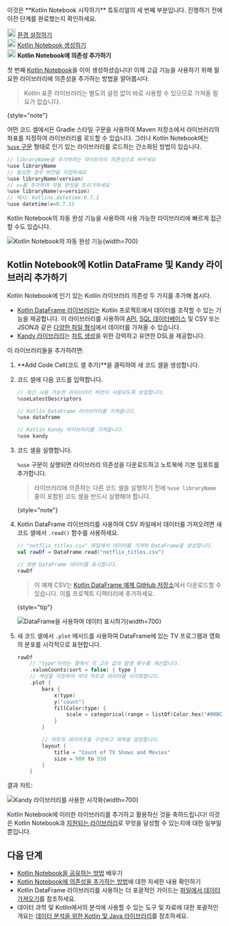 [//]: # (title: Kotlin Notebook에 의존성 추가하기)

<tldr>
   <p>이것은 **Kotlin Notebook 시작하기** 튜토리얼의 세 번째 부분입니다. 진행하기 전에 이전 단계를 완료했는지 확인하세요.</p>
   <p><img src="icon-1-done.svg" width="20" alt="첫 번째 단계"/> <a href="kotlin-notebook-set-up-env.md">환경 설정하기</a><br/>
      <img src="icon-2-done.svg" width="20" alt="두 번째 단계"/> <a href="kotlin-notebook-create.md">Kotlin Notebook 생성하기</a><br/>
      <img src="icon-3.svg" width="20" alt="세 번째 단계"/> <strong>Kotlin Notebook에 의존성 추가하기</strong><br/>
  </p>
</tldr>

첫 번째 [Kotlin Notebook](kotlin-notebook-overview.md)을 이미 생성하셨습니다! 이제 고급 기능을 사용하기 위해 필요한 라이브러리에 의존성을 추가하는 방법을 알아봅시다.

> Kotlin 표준 라이브러리는 별도의 설정 없이 바로 사용할 수 있으므로 가져올 필요가 없습니다.
> 
{style="note"}

어떤 코드 셀에서든 Gradle 스타일 구문을 사용하여 Maven 저장소에서 라이브러리의 좌표를 지정하여 라이브러리를 로드할 수 있습니다.
그러나 Kotlin Notebook에는 [`%use` 구문](https://www.jetbrains.com/help/idea/kotlin-notebook.html#import-libraries) 형태로 인기 있는 라이브러리를 로드하는 간소화된 방법이 있습니다.

```kotlin
// libraryName을 추가하려는 라이브러리 의존성으로 바꾸세요
%use libraryName
// 필요한 경우 버전을 지정하세요
%use libraryName(version)
// v=를 추가하여 자동 완성을 트리거하세요
%use libraryName(v=version)
// 예시: kotlinx.datetime:0.7.1
%use datetime(v=0.7.1)
```

Kotlin Notebook의 자동 완성 기능을 사용하여 사용 가능한 라이브러리에 빠르게 접근할 수도 있습니다.

![Kotlin Notebook의 자동 완성 기능](autocompletion-feature-notebook.png){width=700}

## Kotlin Notebook에 Kotlin DataFrame 및 Kandy 라이브러리 추가하기

Kotlin Notebook에 인기 있는 Kotlin 라이브러리 의존성 두 가지를 추가해 봅시다.
* [Kotlin DataFrame 라이브러리](https://kotlin.github.io/dataframe/home.html)는 Kotlin 프로젝트에서 데이터를 조작할 수 있는 기능을 제공합니다.
이 라이브러리를 사용하여 [API](data-analysis-work-with-api.md), [SQL 데이터베이스](data-analysis-connect-to-db.md) 및 CSV 또는 JSON과 같은 [다양한 파일 형식](data-analysis-work-with-data-sources.md)에서 데이터를 가져올 수 있습니다.
* [Kandy 라이브러리](https://kotlin.github.io/kandy/welcome.html)는 [차트 생성](data-analysis-visualization.md)을 위한 강력하고 유연한 DSL을 제공합니다.

이 라이브러리들을 추가하려면:

1. **Add Code Cell(코드 셀 추가)**을 클릭하여 새 코드 셀을 생성합니다.
2. 코드 셀에 다음 코드를 입력합니다.

    ```kotlin
    // 최신 사용 가능한 라이브러리 버전이 사용되도록 보장합니다.
    %useLatestDescriptors
    
    // Kotlin DataFrame 라이브러리를 가져옵니다.
    %use dataframe
    
    // Kotlin Kandy 라이브러리를 가져옵니다.
    %use kandy
    ```

3. 코드 셀을 실행합니다.

    `%use` 구문이 실행되면 라이브러리 의존성을 다운로드하고 노트북에 기본 임포트를 추가합니다.

    > 라이브러리에 의존하는 다른 코드 셀을 실행하기 전에 `%use libraryName` 줄이 포함된 코드 셀을 반드시 실행해야 합니다.
    >
    {style="note"}

4. Kotlin DataFrame 라이브러리를 사용하여 CSV 파일에서 데이터를 가져오려면 새 코드 셀에서 `.read()` 함수를 사용하세요.

    ```kotlin
    // "netflix_titles.csv" 파일에서 데이터를 가져와 DataFrame을 생성합니다.
    val rawDf = DataFrame.read("netflix_titles.csv")
    
    // 원본 DataFrame 데이터를 표시합니다.
    rawDf
    ```

    > 이 예제 CSV는 [Kotlin DataFrame 예제 GitHub 저장소](https://github.com/Kotlin/dataframe/blob/master/examples/notebooks/netflix/netflix_titles.csv)에서 다운로드할 수 있습니다.
    > 이를 프로젝트 디렉터리에 추가하세요.
    > 
    {style="tip"}

    ![DataFrame을 사용하여 데이터 표시하기](add-dataframe-dependency.png){width=700}

5. 새 코드 셀에서 `.plot` 메서드를 사용하여 DataFrame에 있는 TV 프로그램과 영화의 분포를 시각적으로 표현합니다.

    ```kotlin
    rawDf
        // "type"이라는 열에서 각 고유 값의 발생 횟수를 계산합니다.
        .valueCounts(sort = false) { type }
        // 색상을 지정하여 막대 차트로 데이터를 시각화합니다.
        .plot {
            bars {
                x(type)
                y("count")
                fillColor(type) {
                    scale = categorical(range = listOf(Color.hex("#00BCD4"), Color.hex("#009688")))
                }
            }
    
            // 차트의 레이아웃을 구성하고 제목을 설정합니다.
            layout {
                title = "Count of TV Shows and Movies"
                size = 900 to 550
            }
        }
    ```

결과 차트:

![Kandy 라이브러리를 사용한 시각화](kandy-library.png){width=700}

Kotlin Notebook에 이러한 라이브러리를 추가하고 활용하신 것을 축하드립니다!
이것은 Kotlin Notebook과 [지원되는 라이브러리](data-analysis-libraries.md)로 무엇을 달성할 수 있는지에 대한 일부일 뿐입니다.

## 다음 단계

* [Kotlin Notebook을 공유하는 방법](kotlin-notebook-share.md) 배우기
* [Kotlin Notebook에 의존성을 추가하는 방법](https://www.jetbrains.com/help/idea/kotlin-notebook.html#add-dependencies)에 대한 자세한 내용 확인하기
* Kotlin DataFrame 라이브러리를 사용하는 더 포괄적인 가이드는 [파일에서 데이터 가져오기](data-analysis-work-with-data-sources.md)를 참조하세요.
* 데이터 과학 및 Kotlin에서의 분석에 사용할 수 있는 도구 및 자료에 대한 포괄적인 개요는 [데이터 분석을 위한 Kotlin 및 Java 라이브러리](data-analysis-libraries.md)를 참조하세요.